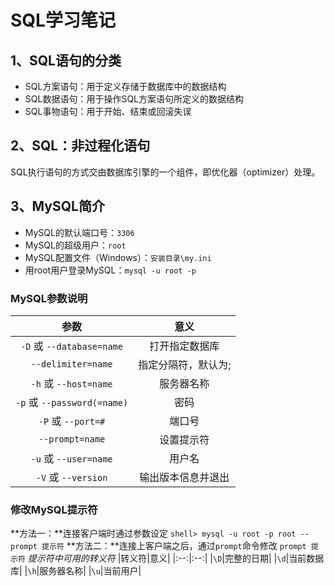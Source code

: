 # SQL学习笔记

## 1、SQL语句的分类
* SQL方案语句：用于定义存储于数据库中的数据结构
* SQL数据语句：用于操作SQL方案语句所定义的数据结构
* SQL事物语句：用于开始、结束或回滚失误
## 2、SQL：非过程化语句
SQL执行语句的方式交由数据库引擎的一个组件，即优化器（optimizer）处理。
## 3、MySQL简介
* MySQL的默认端口号：`3306`
* MySQL的超级用户：`root`
* MySQL配置文件（Windows）：`安装目录\my.ini`
* 用root用户登录MySQL：`mysql -u root -p`
### MySQL参数说明
|参数|意义|
|:--:|:--:|
|`-D` 或 `--database=name`|打开指定数据库|
|`--delimiter=name`|指定分隔符，默认为;|
|`-h` 或 `--host=name`|服务器名称|
|`-p` 或 `--password(=name)`|密码|
|`-P` 或 `--port=#`|端口号|
|`--prompt=name`|设置提示符|
|`-u` 或 `--user=name`|用户名|
|`-V` 或 `--version`|输出版本信息并退出|
### 修改MySQL提示符
**方法一：**连接客户端时通过参数设定
```shell> mysql -u root -p root --prompt 提示符```
**方法二：**连接上客户端之后，通过`prompt`命令修改
```prompt 提示符```
*提示符中可用的转义符*
|转义符|意义|
|:--:|:--:|
|`\D`|完整的日期|
|`\d`|当前数据库|
|`\h`|服务器名称|
|`\u`|当前用户|
